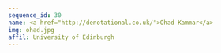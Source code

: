 ```yaml
---
sequence_id: 30
name: <a href="http://denotational.co.uk/">Ohad Kammar</a>
img: ohad.jpg
affil: University of Edinburgh
---
```

